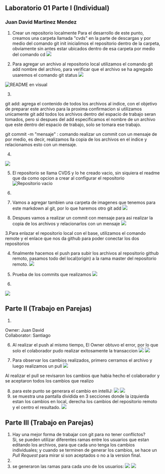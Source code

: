 ## Laboratorio 01 Parte I (Individual)
### Juan David Martinez Mendez
1. Crear un repositorio localmente
Para el desarrollo de este punto, creamos una carpeta llamada "cvds" en la parte de descargas y por medio del comando git init inicialimos el repositorio dentro de la carpeta, obviamente sin antes estar ubicados dentro de esa carpeta por medio del comando cd
![](/images/1.png)

2. Para agregar un archivo al repositorio local utilizamos el comando git add nombre del archivo, para verificar que el archivo se ha agregado usaremos el comando git status
![](/images/2.png)

![README en visual](/images/0.png)

3. 

git add: agrega el contenido de todos los archivos al indice, con el objetivo de preparar este archivo para la proxima confirmacion
si utilizamos unicamente git add todos los archivos dentro del espacio de trabajo seran tomados, pero si despues del add especificamos el nombre de un archivo que este dentro del espacio de trabajo, solo se tomara ese trabajo.

git commit -m "mensaje" : comando realizar un commit con un mensaje de por medio, es decir, realizamos lla copia de los archivos en el indice y relacionamos esto con un mensaje.

4.
![](/images/4.png)

5. El repositorio se llama CVDS y lo he creado vacio, sin siquiera el readme que da como opcion a crear al configurar el repositorio
![Repositorio vacio](/images/5.png)

6.

1. Vamos a agregar tambien una carpeta de imagenes que tenemos para este markdown al git, por lo que haremos otro git add
![](/images/6.1.png)

2. Despues vamos a realizar un commit con mensaje para asi realizar la copia de los archivos y relacionarlos con un mensaje
![](/images/6.2.png)

3.Para enlazar el repositorio local con el base, utilizamos el comando remote y el enlace que nos da github para poder conectar los dos repositorios

4. finalmente hacemos el push para subir los archivos al repositorio github remoto, pasamos todo del local(origin) a la rama master del repositorio remoto.
![](/images/6.4.png)

7. Prueba de los commits que realizamos
![](/images/7.png)

8.
![](/images/8.png)

## Parte II (Trabajo en Parejas)
1. 
Owner: Juan David\
Collaborator: Santiago 

6. Al realizar el push al mismo tiempo, El Owner obtuvo el error, por lo que solo el colaborador pudo realizar exitosamente la transaccion
![](/images/parte2_6.png)
![](/images/parte2_6_1.png)

7. Para observar los cambios realizados, primero cerramos el archivo y luego realizamos un pull
![](/images/parte2_62.png)

Al realizar el pull se revisaron los cambios que habia hecho el colaborador y se aceptaron todos los cambios que realizo

8. para este punto se generara el cambio en intelliJ:
![](/images/parte2_8_1.PNG)
![](/images/parte2_8.png)
9. se muestra una pantalla dividida en 3 secciones donde la izquierda estan los cambios en local, derecha los cambios del repositorio remoto y el centro el resultado.
![](/images/merge_intellij.png)

## Parte III (Trabajo en Parejas)
1. Hay una mejor forma de trabajar con git para no tener conflictos?\
Si, se pueden utilizar diferentes ramas entre los usuarios que estan editando los archivos, para que cada uno tenga los cambios individuales;
 y cuando se terminen de generar los cambios, se hace un _Pull Request_ para mirar si son aceptados o no a la version final.
2. 
3. se generaron las ramas para cada uno de los usuarios:
![](images/ramaJuan.png)
![](images/ramaGualdron.png)